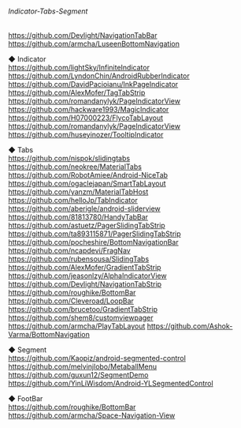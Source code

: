 ###### Indicator-Tabs-Segment  

https://github.com/Devlight/NavigationTabBar  
https://github.com/armcha/LuseenBottomNavigation  

◆ Indicator  
https://github.com/lightSky/InfiniteIndicator  
https://github.com/LyndonChin/AndroidRubberIndicator  
https://github.com/DavidPacioianu/InkPageIndicator  
https://github.com/AlexMofer/TagTabStrip  
https://github.com/romandanylyk/PageIndicatorView  
https://github.com/hackware1993/MagicIndicator  
https://github.com/H07000223/FlycoTabLayout  
https://github.com/romandanylyk/PageIndicatorView  
https://github.com/huseyinozer/TooltipIndicator  



◆ Tabs  
https://github.com/nispok/slidingtabs  
https://github.com/neokree/MaterialTabs  
https://github.com/RobotAmiee/Android-NiceTab  
https://github.com/ogaclejapan/SmartTabLayout  
https://github.com/yanzm/MaterialTabHost  
https://github.com/helloJp/TabIndicator  
https://github.com/aberigle/android-sliderview  
https://github.com/81813780/HandyTabBar  
https://github.com/astuetz/PagerSlidingTabStrip  
https://github.com/ta893115871/PagerSlidingTabStrip  
https://github.com/pocheshire/BottomNavigationBar  
https://github.com/ncapdevi/FragNav  
https://github.com/rubensousa/SlidingTabs  
https://github.com/AlexMofer/GradientTabStrip  
https://github.com/jeasonlzy/AlphaIndicatorView  
https://github.com/Devlight/NavigationTabStrip  
https://github.com/roughike/BottomBar  
https://github.com/Cleveroad/LoopBar  
https://github.com/brucetoo/GradientTabStrip  
https://github.com/shem8/customviewpager  
https://github.com/armcha/PlayTabLayout 
https://github.com/Ashok-Varma/BottomNavigation  


◆ Segment  
https://github.com/Kaopiz/android-segmented-control  
https://github.com/melvinjlobo/MetaballMenu  
https://github.com/guxun12/SegmentDemo  
https://github.com/YinLiWisdom/Android-YLSegmentedControl  

◆ FootBar  
https://github.com/roughike/BottomBar  
https://github.com/armcha/Space-Navigation-View  



